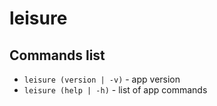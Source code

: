 # leisure

## Commands list

- `leisure (version | -v)` - app version
- `leisure (help | -h)` - list of app commands